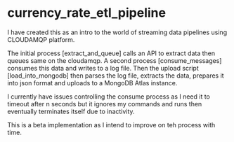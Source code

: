 # currency_rate_etl_pipeline

I have created this as an intro to the world of streaming data pipelines using CLOUDAMQP platform. 

The initial process [extract_and_queue] calls an API to extract data then queues same on the cloudamqp. A second process [consume_messages] consumes this data and writes to a log file. Then the upload script [load_into_mongodb] then parses the log file, extracts the data, prepares it into json format and uploads to a MongoDB Atlas instance.

I currently have issues controlling the consume process as I need it to timeout after n seconds but it ignores my commands and runs then eventually terminates itself due to inactivity.

This is a beta implementation as I intend to improve on teh process with time.
